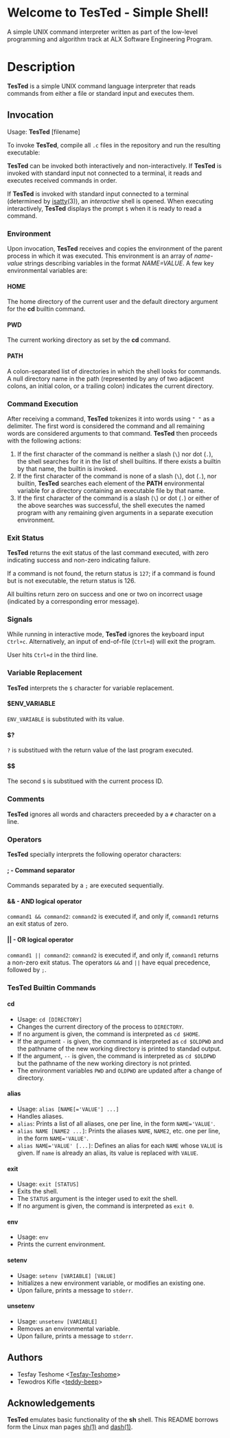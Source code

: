 # Welcome to TesTed - Simple Shell!

A simple UNIX command interpreter written as part of the low-level programming and algorithm track at ALX Software Engineering Program.

#  Description

**TesTed** is a simple UNIX command language interpreter that reads commands from either a file or standard input and executes them.

## Invocation

Usage:  **TesTed**  [filename]

To invoke  **TesTed**, compile all  `.c`  files in the repository and run the resulting executable:

**TesTed** can be invoked both interactively and non-interactively. If **TesTed** is invoked with standard input not connected to a terminal, it reads and executes received commands in order.

If **TesTed** is invoked with standard input connected to a terminal (determined by [isatty](https://linux.die.net/man/3/isatty)(3)), an _interactive_ shell is opened. When executing interactively, **TesTed** displays the prompt `$` when it is ready to read a command.

### Environment

Upon invocation,  **TesTed**  receives and copies the environment of the parent process in which it was executed. This environment is an array of  _name-value_  strings describing variables in the format  _NAME=VALUE_. A few key environmental variables are:

#### [](https://github.com/Tesfay-Teshome/simple_shell/README.md#home)HOME
The home directory of the current user and the default directory argument for the  **cd**  builtin command.
#### PWD
The current working directory as set by the  **cd**  command.
#### PATH
A colon-separated list of directories in which the shell looks for commands. A null directory name in the path (represented by any of two adjacent colons, an initial colon, or a trailing colon) indicates the current directory.

### Command Execution
After receiving a command,  **TesTed**  tokenizes it into words using  `" "`  as a delimiter. The first word is considered the command and all remaining words are considered arguments to that command.  **TesTed**  then proceeds with the following actions:

1.  If the first character of the command is neither a slash (`\`) nor dot (`.`), the shell searches for it in the list of shell builtins. If there exists a builtin by that name, the builtin is invoked.
2.  If the first character of the command is none of a slash (`\`), dot (`.`), nor builtin,  **TesTed**  searches each element of the  **PATH**  environmental variable for a directory containing an executable file by that name.
3.  If the first character of the command is a slash (`\`) or dot (`.`) or either of the above searches was successful, the shell executes the named program with any remaining given arguments in a separate execution environment.

### Exit Status
**TesTed**  returns the exit status of the last command executed, with zero indicating success and non-zero indicating failure.

If a command is not found, the return status is  `127`; if a command is found but is not executable, the return status is 126.

All builtins return zero on success and one or two on incorrect usage (indicated by a corresponding error message).
### Signals
While running in interactive mode,  **TesTed**  ignores the keyboard input  `Ctrl+c`. Alternatively, an input of end-of-file (`Ctrl+d`) will exit the program.

User hits  `Ctrl+d`  in the third line.
### Variable Replacement
**TesTed** interprets the `$` character for variable replacement.
#### $ENV_VARIABLE

`ENV_VARIABLE`  is substituted with its value.
#### $?
`?` is substitued with the return value of the last program executed.
#### $$

The second  `$`  is substitued with the current process ID.
### Comments
**TesTed** ignores all words and characters preceeded by a `#` character on a line.
### Operators
**TesTed**  specially interprets the following operator characters:

#### [](https://github.com/Tesfay-Teshome/simple_shell/README.md#---command-separator); - Command separator
Commands separated by a  `;`  are executed sequentially.
#### && - AND logical operator
`command1 && command2`:  `command2`  is executed if, and only if,  `command1`  returns an exit status of zero.
#### || - OR logical operator
`command1 || command2`:  `command2`  is executed if, and only if,  `command1`  returns a non-zero exit status.
The operators `&&` and `||` have equal precedence, followed by `;`.
### TesTed Builtin Commands
#### cd
-   Usage:  `cd [DIRECTORY]`
-   Changes the current directory of the process to  `DIRECTORY`.
-   If no argument is given, the command is interpreted as  `cd $HOME`.
-   If the argument  `-`  is given, the command is interpreted as  `cd $OLDPWD`  and the pathname of the new working directory is printed to standad output.
-   If the argument,  `--`  is given, the command is interpreted as  `cd $OLDPWD`  but the pathname of the new working directory is not printed.
-   The environment variables  `PWD`  and  `OLDPWD`  are updated after a change of directory.
#### alias
-   Usage:  `alias [NAME[='VALUE'] ...]`
-   Handles aliases.
-   `alias`: Prints a list of all aliases, one per line, in the form  `NAME='VALUE'`.
-   `alias NAME [NAME2 ...]`: Prints the aliases  `NAME`,  `NAME2`, etc. one per line, in the form  `NAME='VALUE'`.
-   `alias NAME='VALUE' [...]`: Defines an alias for each  `NAME`  whose  `VALUE`  is given. If  `name`  is already an alias, its value is replaced with  `VALUE`.
#### exit
-   Usage:  `exit [STATUS]`
-   Exits the shell.
-   The  `STATUS`  argument is the integer used to exit the shell.
-   If no argument is given, the command is interpreted as  `exit 0`.
#### env
-   Usage:  `env`
-   Prints the current environment.
#### setenv
-   Usage:  `setenv [VARIABLE] [VALUE]`
-   Initializes a new environment variable, or modifies an existing one.
-   Upon failure, prints a message to  `stderr`.
#### unsetenv
-   Usage:  `unsetenv [VARIABLE]`
-   Removes an environmental variable.
-   Upon failure, prints a message to  `stderr`.
## Authors
-   Tesfay Teshome <[Tesfay-Teshome](https://github.com/Tesfay-Teshome)>
-   Tewodros Kifle <[teddy-beep]( https://github.com/teddy-beep)>
## Acknowledgements
**TesTed** emulates basic functionality of the **sh** shell. This README borrows form the Linux man pages [sh(1)](https://linux.die.net/man/1/sh) and [dash(1)](https://linux.die.net/man/1/dash).

